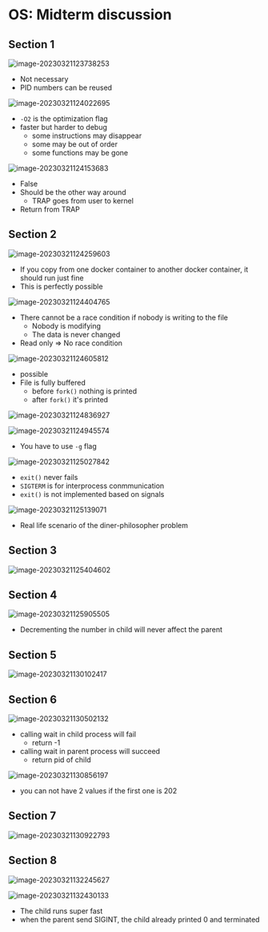 # OS: Midterm discussion

## Section 1

![image-20230321123738253](./image-20230321123738253.png)

* Not necessary
* PID numbers can be reused

![image-20230321124022695](./image-20230321124022695.png)

* `-O2` is the optimization flag
* faster but harder to debug
    * some instructions may disappear
    * some may be out of order
    * some functions may be gone

![image-20230321124153683](./image-20230321124153683.png)

* False
* Should be the other way around
    * TRAP goes from user to kernel
* Return from TRAP

## Section 2

![image-20230321124259603](./image-20230321124259603.png)

* If you copy from one docker container to another docker container, it should run just fine
* This is perfectly possible

![image-20230321124404765](./image-20230321124404765.png)

* There cannot be a race condition if nobody is writing to the file
    * Nobody is modifying
    * The data is never changed
* Read only => No race condition

![image-20230321124605812](./image-20230321124605812.png)

* possible
* File is fully buffered
    * before `fork()` nothing is printed
    * after `fork()` it's printed



![image-20230321124836927](./image-20230321124836927.png)

![image-20230321124945574](./image-20230321124945574.png)

* You have to use `-g` flag 



![image-20230321125027842](./image-20230321125027842.png)

* `exit()` never fails
* `SIGTERM` is for interprocess conmmunication
* `exit()` is not implemented based on signals

![image-20230321125139071](./image-20230321125139071.png)

* Real life scenario of the diner-philosopher problem



## Section 3

![image-20230321125404602](./image-20230321125404602.png)

## Section 4

![image-20230321125905505](./image-20230321125905505.png)

* Decrementing the number in child will never affect the parent

## Section 5

![image-20230321130102417](./image-20230321130102417.png)

## Section 6

![image-20230321130502132](./image-20230321130502132.png)

* calling wait in child process will fail
    * return -1
* calling wait in parent process will succeed
    * return pid of child

![image-20230321130856197](./image-20230321130856197.png)

* you can not have 2 values if the first one is 202



## Section 7

![image-20230321130922793](./image-20230321130922793.png)

## Section 8

![image-20230321132245627](./image-20230321132245627.png)

![image-20230321132430133](./image-20230321132430133.png)

* The child runs super fast
* when the parent send SIGINT, the child already printed 0 and terminated